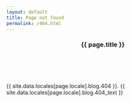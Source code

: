 ```yaml
---
layout: default
title: Page not found
permalink: /404.html
---
```


<article class="post">
<header class="major">
  <h3>{{ page.title }}</h3><br/>
  <span class="date"><i class="fas fa-feather"></i></span>
</header>
  <p>{{ site.data.locales[page.locale].blog.404 }}. {{ site.data.locales[page.locale].blog.404_text }}</p>
  
</article>
